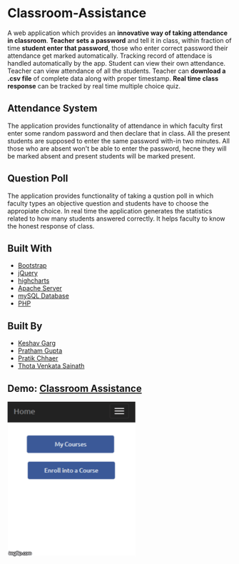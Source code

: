 # Classroom-Assistance

A web application which provides an **innovative way of taking attendance in classroom**. **Teacher sets a password** and tell it in class, within fraction of time **student enter that password**, those who enter correct password their attendance get marked automatically. Tracking record of attendace is handled automatically by the app. Student can view their own attendance. Teacher can view attendance of all the students. Teacher can **download a .csv file** of complete data along with proper timestamp. **Real time class response** can be tracked by real time multiple choice quiz.

## Attendance System
The application provides functionality of attendance in which faculty first enter some random password and then declare that in class. All the present students are supposed to enter the same password with-in two minutes. All those who are absent won't be able to enter the password, hecne they will be marked absent and present students will be marked present.

## Question Poll
The application provides functionality of taking a qustion poll in which faculty types an objective question and students have to choose the appropiate choice. In real time the application generates the statistics related to how many students answered correctly. It helps faculty to know the honest response of class.

## Built With

* [Bootstrap](https://getbootstrap.com/)
* [jQuery](https://jquery.com/)
* [highcharts](https://www.highcharts.com/)
* [Apache Server](https://httpd.apache.org/)
* [mySQL Database](https://www.mysql.com/)
* [PHP](http://www.php.net/)

## Built By

* [Keshav Garg]()
* [Pratham Gupta](https://github.com/null97)
* [Pratik Chhaer](https://github.com/Pratik-Chhajer)
* [Thota Venkata Sainath](https://github.com/nathias2004)

## Demo: [Classroom Assistance](http://classroomassistance.esy.es/web/index.php)

![Alt text](images/1.gif?raw=true "Classroom Assistance Demo")
